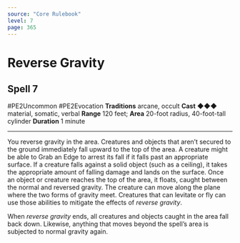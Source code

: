 ```yaml
---
source: "Core Rulebook"
level: 7
page: 365
---
```


# Reverse Gravity
## Spell 7
#PE2Uncommon #PE2Evocation 
**Traditions** arcane, occult
**Cast** ◆◆◆ material, somatic, verbal
**Range** 120 feet; **Area** 20-foot radius, 40-foot-tall cylinder
**Duration** 1 minute

-----
You reverse gravity in the area. Creatures and objects that aren’t secured to the ground immediately fall upward to the top of the area. A creature might be able to Grab an Edge to arrest its fall if it falls past an appropriate surface. If a creature falls against a solid object (such as a ceiling), it takes the appropriate amount of falling damage and lands on the surface. Once an object or creature reaches the top of the area, it floats, caught between the normal and reversed gravity. The creature can move along the plane where the two forms of gravity meet. Creatures that can levitate or fly can use those abilities to mitigate the effects of *reverse gravity*.

When *reverse gravity* ends, all creatures and objects caught in the area fall back down. Likewise, anything that moves beyond the spell’s area is subjected to normal gravity again.